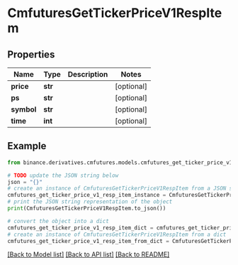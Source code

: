 # CmfuturesGetTickerPriceV1RespItem


## Properties

Name | Type | Description | Notes
------------ | ------------- | ------------- | -------------
**price** | **str** |  | [optional] 
**ps** | **str** |  | [optional] 
**symbol** | **str** |  | [optional] 
**time** | **int** |  | [optional] 

## Example

```python
from binance.derivatives.cmfutures.models.cmfutures_get_ticker_price_v1_resp_item import CmfuturesGetTickerPriceV1RespItem

# TODO update the JSON string below
json = "{}"
# create an instance of CmfuturesGetTickerPriceV1RespItem from a JSON string
cmfutures_get_ticker_price_v1_resp_item_instance = CmfuturesGetTickerPriceV1RespItem.from_json(json)
# print the JSON string representation of the object
print(CmfuturesGetTickerPriceV1RespItem.to_json())

# convert the object into a dict
cmfutures_get_ticker_price_v1_resp_item_dict = cmfutures_get_ticker_price_v1_resp_item_instance.to_dict()
# create an instance of CmfuturesGetTickerPriceV1RespItem from a dict
cmfutures_get_ticker_price_v1_resp_item_from_dict = CmfuturesGetTickerPriceV1RespItem.from_dict(cmfutures_get_ticker_price_v1_resp_item_dict)
```
[[Back to Model list]](../README.md#documentation-for-models) [[Back to API list]](../README.md#documentation-for-api-endpoints) [[Back to README]](../README.md)


